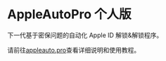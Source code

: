 # AppleAutoPro 个人版

下一代基于密保问题的自动化 Apple ID 解锁&解锁程序。

请前往[appleauto.pro](https://appleauto.pro/)查看详细说明和使用教程。
